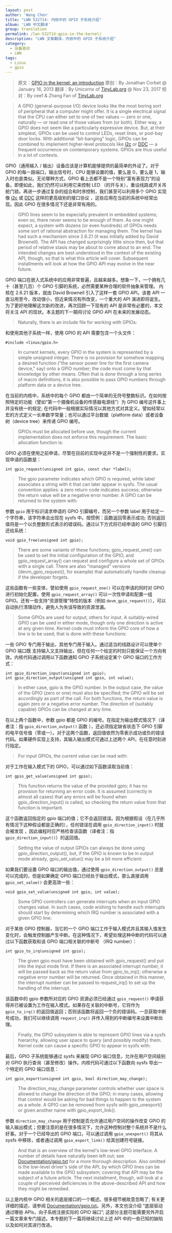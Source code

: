 ```yaml
---
layout: post
author: 'Wang Chen'
title: "LWN 532714: 内核中的 GPIO 子系统介绍"
album: 'LWN 中文翻译'
group: translation
permalink: /lwn-532714-gpio-in-the-kernel/
description: "LWN 文章翻译，内核中的 GPIO 子系统介绍"
category:
  - 设备驱动
  - LWN
tags:
  - Linux
  - gpio
---
```


> 原文：[GPIO in the kernel: an introduction](https://lwn.net/Articles/532714/)
> 原创：By Jonathan Corbet @ January 16, 2013
> 翻译：By Unicornx of [TinyLab.org][1] @ Nov 23, 2017
> 校对：By cee1 & Zhang Fan of [TinyLab.org][1]

> A GPIO (general-purpose I/O) device looks like the most boring sort of peripheral that a computer might offer. It is a single electrical signal that the CPU can either set to one of two values — zero or one, naturally — or read one of those values from (or both). Either way, a GPIO does not seem like a particularly expressive device. But, at their simplest, GPIOs can be used to control LEDs, reset lines, or pod-bay door locks. With additional "bit-banging" logic, GPIOs can be combined to implement higher-level protocols like [i2c](https://en.wikipedia.org/wiki/I%C2%B2C) or [DDC](https://en.wikipedia.org/wiki/Display_Data_Channel) — a frequent occurrence on contemporary systems. GPIOs are thus useful in a lot of contexts.

GPIO（通用输入 / 输出）设备应该是计算机能够提供的最简单的外设了。对于 GPIO 的每一路端口，输出信号时，CPU 能够设置的值，要么是 0，要么是 1，输入时也是类似。无论哪种方式，GPIO 看上去都不是一个特别“富有表现力”的设备。即便如此，我们仍然可以利用它来控制 LED （的开与关），重设线路或开关吊舱门锁。再进一步通过复杂的组合和时序控制，我们甚至可以利用多个 GPIO 实现像 [i2c](https://en.wikipedia.org/wiki/I%C2%B2C) 或 [DDC](https://en.wikipedia.org/wiki/Display_Data_Channel) 这样的更高级别的接口协议 ，这些应用在当前的系统中经常出现。因此 GPIO 在很多情况下还是非常有用的。

> GPIO lines seem to be especially prevalent in embedded systems; even so, there never seems to be enough of them. As one might expect, a system with dozens (or even hundreds) of GPIOs needs some sort of rational abstraction for managing them. The kernel has had such a mechanism since 2.6.21 (it was initially added by David Brownell). The API has changed surprisingly little since then, but that period of relative stasis may be about to come about to an end. The intended changes are best understood in the context of the existing API, though, so that is what this article will cover. Subsequent installments will look at how the GPIO API may evolve in the near future.

GPIO 端口在嵌入式系统中的应用非常普遍，且越来越多。想象一下，一个拥有几十（甚至几百）个 GPIO 引脚的系统，必然需要某种合理的软件抽象来管理。 内核在 2.6.21 版本，就由 David Brownell 引入了这样一套 GPIO API。该套 API 一直沿用至今，改动很小，但近来情况有所改变，一个重大的 API 演进即将诞生。为了更好地理解这次新的改进，再次回顾一下现有的 API 是非常有必要的，本文将关注 API 的现状。本主题的下一期将讨论 GPIO API 在未来的发展动态。

> Naturally, there is an include file for working with GPIOs:

和使用其他子系统一样，使用 GPIO 的 API 需要包含一个头文件：

	#include <linux/gpio.h>

> In current kernels, every GPIO in the system is represented by a simple unsigned integer. There is no provision for somehow mapping a desired function ("the sensor power line for the first camera device," say) onto a GPIO number; the code must come by that knowledge by other means. Often that is done through a long series of macro definitions; it is also possible to pass GPIO numbers through platform data or a device tree.

在当前的内核中，系统中的每个 GPIO 都由一个简单的无符号整数标识。在如何按照特定的功能（譬如“第一个摄像机设备的传感器电源线”）为 GPIO 编号这件事上并没有统一的规定; 在代码中一般根据实际情况以其他方式对其定义。譬如经常以宏的方式定义一长串数字常量；也可以通过平台数据（platform data）或者设备树（device tree）来传递 GPIO 编号。

> GPIOs must be allocated before use, though the current implementation does not enforce this requirement. The basic allocation function is:

GPIO 必须在使用之前申请，尽管在目前的实现中这并不是一个强制性的要求。实现申请的函数是：

	int gpio_request(unsigned int gpio, const char *label);

> The gpio parameter indicates which GPIO is required, while label associates a string with it that can later appear in sysfs. The usual convention applies: a zero return code indicates success; otherwise the return value will be a negative error number. A GPIO can be returned to the system with:

参数 `gpio` 用于标识请求申请的 GPIO 引脚编号，而另一个参数 label 用于给定一个字符串，该字符串会出现在 sysfs 中。按惯例：函数返回零表示成功; 否则返回值将是一个以负整数形式表示的错误码。通过以下方式将已经申请的 GPIO 引脚归还给系统：

	void gpio_free(unsigned int gpio);

> There are some variants of these functions; gpio_request_one() can be used to set the initial configuration of the GPIO, and gpio_request_array() can request and configure a whole set of GPIOs with a single call. There are also "managed" versions (devm_gpio_request(), for example) that automatically handle cleanup if the developer forgets.

这些函数有一些变体，譬如使用 `gpio_request_one()` 可以在申请的同时对 GPIO 进行初始化配置，使用 `gpio_request_array()` 可以一次性申请和配置一组 GPIO。还有一些支持“资源管理”特性的版本（例如 `devm_gpio_request()`），可以自动执行清理动作，避免人为失误导致的资源泄漏。

> Some GPIOs are used for output, others for input. A suitably-wired GPIO can be used in either mode, though only one direction is active at any given time. Kernel code must inform the GPIO core of how a line is to be used; that is done with these functions:

一些 GPIO 专门用于输出，其他专门用于输入。通过适当的线路设计可以使单个 GPIO 端口既 支持输入又支持输出，但在任何一个给定的时刻只能保证一个方向有效。内核代码通过调用以下函数通知 GPIO 子系统设定某个 GPIO 端口的工作方式：

	int gpio_direction_input(unsigned int gpio);
	int gpio_direction_output(unsigned int gpio, int value);

> In either case, gpio is the GPIO number. In the output case, the value of the GPIO (zero or one) must also be specified; the GPIO will be set accordingly as part of the call. For both functions, the return value is again zero or a negative error number. The direction of (suitably capable) GPIOs can be changed at any time.

在以上两个函数中，参数 gpio 都是 GPIO 的编号。在指定为输出模式情况下（译者注：指 `gpio_direction_output()` 函数 ），还必须指定缺省状态下 GPIO 引脚的电平信号值（零或一）。对于这两个函数，返回值依然为零表示成功或负的错误代码。如果硬件实现上支持，其输入输出模式可通过上述两个 API，在任意时刻进行指定。

> For input GPIOs, the current value can be read with:

对于工作在输入模式下的 GPIO，可以通过如下函数读取当前值：

	int gpio_get_value(unsigned int gpio);

> This function returns the value of the provided gpio; it has no provision for returning an error code. It is assumed (correctly in almost all cases) that any errors will be found when gpio_direction_input() is called, so checking the return value from that function is important.

这个函数返回指定的 gpio 端口的值；它不会返回错误。因为根据假设（在几乎所有情况下这种假设都是正确的），任何错误在调用 `gpio_direction_input()` 时就会被发现 ，因此编程时应严格检查该函数（译者注：指 `gpio_direction_input()`）的返回值。

> Setting the value of output GPIOs can always be done using gpio_direction_output(), but, if the GPIO is known to be in output mode already, gpio_set_value() may be a bit more efficient:

如果我们要设置 GPIO 端口的输出值，通过使用 `gpio_direction_output()` 总是可以完成的，但是如果确定 GPIO 端口已经处于输出模式，那么直接调用 `gpio_set_value()` 会更高效一些：

	void gpio_set_value(unsigned int gpio, int value);

> Some GPIO controllers can generate interrupts when an input GPIO changes value. In such cases, code wishing to handle such interrupts should start by determining which IRQ number is associated with a given GPIO line:

对于某些 GPIO 控制器，当它的一个 GPIO 端口工作于输入模式并且其输入值发生变化时，会触发控制器产生中断。在这种情况下，希望处理这种中断的代码可以通过以下函数获取和该 GPIO 端口相关联的中断号 （IRQ number）：

	int gpio_to_irq(unsigned int gpio);

> The given gpio must have been obtained with gpio_request() and put into the input mode first. If there is an associated interrupt number, it will be passed back as the return value from gpio_to_irq(); otherwise a negative error number will be returned. Once obtained in this manner, the interrupt number can be passed to request_irq() to set up the handling of the interrupt.

该函数中的 gpio 参数所对应的 GPIO 资源必须已经通过 `gpio_request()` 申请获得并已被设置为工作在输入模式。如果存在关联的中断号，它将作为 `gpio_to_irq()` 的返回值返回；否则该函数将返回一个负的错误码。一旦获取中断号成功，我们可以继续调用 `request_irq()` 并传入得到的中断编号来设置中断处理。

> Finally, the GPIO subsystem is able to represent GPIO lines via a sysfs hierarchy, allowing user space to query (and possibly modify) them. Kernel code can cause a specific GPIO to appear in sysfs with:

最后，GPIO 子系统能够通过 sysfs 来展现 GPIO 端口信息，允许在用户空间级别对 GPIO 执行查询（甚至修改）操作。内核代码可通过以下函数向 sysfs 导出一个特定的 GPIO 端口信息：

	int gpio_export(unsigned int gpio, bool direction_may_change);

> The direction_may_change parameter controls whether user space is allowed to change the direction of the GPIO; in many cases, allowing that control would be asking for bad things to happen to the system as a whole. A GPIO can be removed from sysfs with gpio_unexport() or given another name with gpio_export_link().

参数 `direction_may_change` 用于控制是否允许通过用户空间的操作改变 GPIO 的输入输出模式；但要注意的是在很多情况下，允许这种控制对整个系统并不是什么好事。对于一个已经导出的 GPIO 端口，可以通过调用 `gpio_unexport()` 将其从 sysfs 中移除，或者通过调用 `gpio_export_link()` 给其创建符号链接。

> And that is an overview of the kernel's low-level GPIO interface. A number of details have naturally been left out; see [Documentation/gpio.txt](https://lwn.net/Articles/532717/) for a more thorough description. Also omitted is the low-level driver's side of the API, by which GPIO lines can be made available to the GPIO subsystem; covering that API may be the subject of a future article. The next installment, though, will look at a couple of perceived deficiencies in the above-described API and how they might be remedied.

以上是内核中 GPIO 相关的底层接口的一个概述。很多细节被故意忽略了; 有关更详细的描述，请参阅 [Documentation/gpio.txt](https://lwn.net/Articles/532717/)。另外，本文也没介绍 “底层驱动通过哪些 APIs，向子系统注册实际的 GPIO 端口”; 这部分主题可能需要另外开启一篇文章来专门描述。本专题的下一篇将继续讨论上述 API 中的一些已知的缺陷以及如何对其进行改进。

[1]: http://tinylab.org
